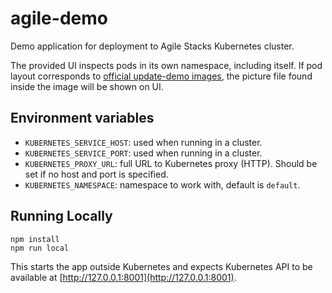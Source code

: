 # agile-demo

Demo application for deployment to Agile Stacks Kubernetes cluster.

The provided UI inspects pods in its own namespace, including itself.
If pod layout corresponds to [official update-demo images](https://github.com/kubernetes/kubernetes.github.io/tree/master/docs/user-guide/update-demo/images), the picture file found inside the image will be shown on UI.

## Environment variables

* `KUBERNETES_SERVICE_HOST`: used when running in a cluster.
* `KUBERNETES_SERVICE_PORT`: used when running in a cluster.
* `KUBERNETES_PROXY_URL`: full URL to Kubernetes proxy (HTTP). Should be set if no host and port is specified.
* `KUBERNETES_NAMESPACE`: namespace to work with, default is `default`.

## Running Locally

```
npm install
npm run local
```

This starts the app outside Kubernetes and expects Kubernetes API to be available at [http://127.0.0.1:8001](http://127.0.0.1:8001).
